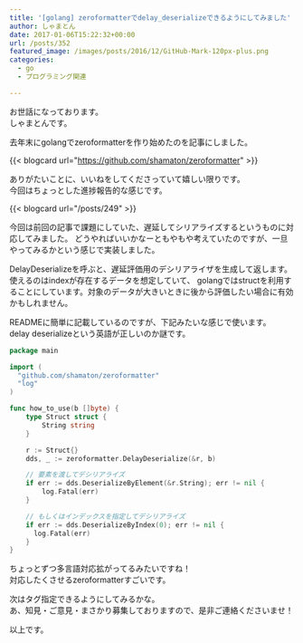 ```yaml
---
title: '[golang] zeroformatterでdelay_deserializeできるようにしてみました'
author: しゃまとん
date: 2017-01-06T15:22:32+00:00
url: /posts/352
featured_image: /images/posts/2016/12/GitHub-Mark-120px-plus.png
categories:
  - go
  - プログラミング関連

---
```

お世話になっております。  
しゃまとんです。

去年末にgolangでzeroformatterを作り始めたのを記事にしました。

{{< blogcard url="https://github.com/shamaton/zeroformatter" >}}

ありがたいことに、いいねをしてくださっていて嬉しい限りです。  
今回はちょっとした進捗報告的な感じです。

{{< blogcard url="/posts/249" >}}

今回は前回の記事で課題にしていた、遅延してシリアライズするというものに対応してみました。
どうやればいいかなーともやもや考えていたのですが、一旦やってみるかという感じで実装しました。

DelayDeserializeを呼ぶと、遅延評価用のデシリアライザを生成して返します。使えるのはindexが存在するデータを想定していて、
golangではstructを利用することにしています。対象のデータが大きいときに後から評価したい場合に有効かもしれません。

READMEに簡単に記載しているのですが、下記みたいな感じで使います。  
delay deserializeという英語が正しいのか謎です。

```go
package main

import (
  "github.com/shamaton/zeroformatter"
  "log"
)

func how_to_use(b []byte) {
    type Struct struct {
        String string
    }

    r := Struct{}
    dds, _ := zeroformatter.DelayDeserialize(&r, b)

    // 要素を渡してデシリアライズ
    if err := dds.DeserializeByElement(&r.String); err != nil {
        log.Fatal(err)
    }

    // もしくはインデックスを指定してデシリアライズ
    if err := dds.DeserializeByIndex(0); err != nil {
      log.Fatal(err)
    }
}
```

ちょっとずつ多言語対応拡がってるみたいですね！  
対応したくさせるzeroformatterすごいです。

次はタグ指定できるようにしてみるかな。  
あ、知見・ご意見・まさかり募集しておりますので、是非ご連絡くださいませ！

以上です。